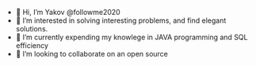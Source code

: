 - 👋 Hi, I’m Yakov @followme2020
- 👀 I’m interested in solving interesting problems, and find elegant solutions.
- 🌱 I’m currently expending my knowlege in JAVA programming and SQL efficiency
- 💞️ I’m looking to collaborate on an open source

<!---
followme2020/followme2020 is a ✨ special ✨ repository because its `README.md` (this file) appears on your GitHub profile.
You can click the Preview link to take a look at your changes.
--->

